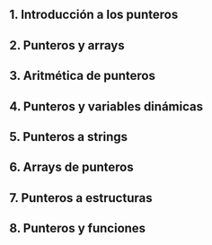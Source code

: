 ## 1. Introducción a los punteros
## 2. Punteros y arrays
## 3. Aritmética de punteros
## 4. Punteros y variables dinámicas
## 5. Punteros a strings
## 6. Arrays de punteros
## 7. Punteros a estructuras
## 8. Punteros y funciones